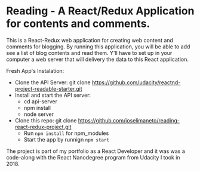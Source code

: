 # Reading - A React/Redux Application for contents and comments.

This is a React-Redux web application for creating web content and comments for blogging. By running this application, you will be able to add see a list of blog contents and read them. Y'll have to set up in your computer a web server that will delivery the data to this React application.

Fresh App's Instalation:

- Clone the API Server: git clone https://github.com/udacity/reactnd-project-readable-starter.git
- Install and start the API server:
  - cd api-server
  - npm install
  - node server
- Clone this repo: git clone https://github.com/joselimaneto/reading-react-redux-project.git
  - Run `npm install` for npm_modules
  - Start the app by runnign `npm start`

The project is part of my portfolio as a React Developer and it was was a code-along with the React Nanodegree program from Udacity I took in 2018.
